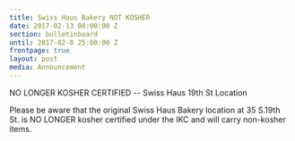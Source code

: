 ```yaml
---
title: Swiss Haus Bakery NOT KOSHER 
date: 2017-02-13 00:00:00 Z
section: bulletinboard
until: 2017-02-0 25:00:00 Z
frontpage: true
layout: post
media: Announcement
---
```


NO LONGER KOSHER CERTIFIED -- Swiss Haus 19th St Location

Please be aware that the original Swiss Haus Bakery location at 35 S.19th St. is NO LONGER kosher certified under the IKC and will carry non-kosher items.
 
